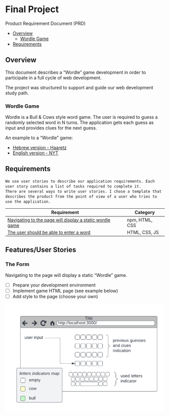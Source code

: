# Final Project

Product Requirement Document (PRD)

- [Overview](#overview)
    - [Wordle Game](#wordle-game)
- [Requirements](#requirements)

## Overview

This document describes a “Wordle” game development in order to participate in a full cycle of web development.

The project was structured to support and guide our web development study path.

### Wordle Game

Wordle is a Bull & Cows style word game. The user is required to guess a randomly selected word in N turns. The
application gets each guess as input and provides clues for the next guess.

An example to a “Wordle” game:

* [Hebrew version - Haaretz](https://www.haaretz.co.il/riddles/ty-page/haaretz-wordle)
* [English version - NYT](https://www.nytimes.com/games/wordle/index.html)

## Requirements

    We use user stories to describe our application requirements. Each user story contains a list of tasks required to complete it.
    There are several ways to write user stories. I chose a template that describes the product from the point of view of a user who tries to use the application.

| Requirement                                                    | Category       |
|----------------------------------------------------------------|----------------|
| [Navigating to the page will display a static wordle game](./) | npm, HTML, CSS | 
| [The user should be able to enter a word](./)                  | HTML, CSS, JS  | 

## Features/User Stories

### The Form

Navigating to the page will display a static “Wordle” game.

* [ ] Prepare your development environment
* [ ] Implement game HTML page (see example below)
* [ ] Add style to the page (choose your own)

![Mock ](docs/wordle-mock.png)
